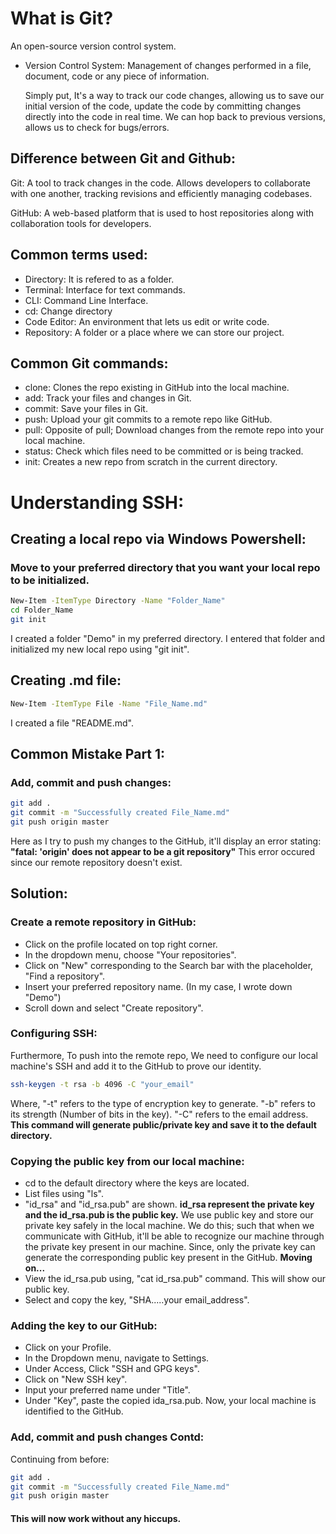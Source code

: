 # What is Git?

An open-source version control system. 
- Version Control System:
    Management of changes performed in a file, document, code or any piece of 
    information. 
    
  Simply put, It's a way to track our code changes, allowing us to save our initial
  version of the code, update the code by committing changes directly into the code in real time. We can hop back to previous versions, allows us to check for bugs/errors. 

## Difference between Git and Github:

Git: A tool to track changes in the code. Allows developers to collaborate with one another, tracking revisions and efficiently managing codebases.

GitHub: A web-based platform that is used to host repositories along with collaboration tools for developers. 

## Common terms used:

- Directory: It is refered to as a folder. 
- Terminal: Interface for text commands.
- CLI: Command Line Interface.
- cd: Change directory
- Code Editor: An environment that lets us edit or write code.
- Repository: A folder or a place where we can store our project.

## Common Git commands:

- clone: Clones the repo existing in GitHub into the local machine.
- add: Track your files and changes in Git.
- commit: Save your files in Git.
- push: Upload your git commits to a remote repo like GitHub.
- pull: Opposite of pull; Download changes from the remote repo into your local machine.
- status: Check which files need to be committed or is being tracked.
- init: Creates a new repo from scratch in the current directory.

# Understanding SSH:

## Creating a local repo via Windows Powershell:

### **Move to your preferred directory that you want your local repo to be initialized.**
```bash
New-Item -ItemType Directory -Name "Folder_Name"
cd Folder_Name 
git init
```
I created a folder "Demo" in my preferred directory. I entered that folder and initialized my new local repo using "git init".

## Creating .md file:

```bash
New-Item -ItemType File -Name "File_Name.md"
```
I created a file "README.md".

## Common Mistake Part 1:
### Add, commit and push changes:

```bash
git add . 
git commit -m "Successfully created File_Name.md"
git push origin master
```

Here as I try to push my changes to the GitHub, it'll display an error stating: 
**"fatal: 'origin' does not appear to be a git repository"**
This error occured since our remote repository doesn't exist. 

## Solution:
### Create a remote repository in GitHub:

- Click on the profile located on top right corner.
- In the dropdown menu, choose "Your repositories".
- Click on "New" corresponding to the Search bar with the placeholder, "Find a repository".
- Insert your preferred repository name. (In my case, I wrote down "Demo")
- Scroll down and select "Create repository".

### Configuring SSH:

Furthermore, To push into the remote repo, We need to configure our local machine's SSH and add it to the GitHub to prove our identity. 
```bash
ssh-keygen -t rsa -b 4096 -C "your_email"
```
Where,  "-t" refers to the type of encryption key to generate.
        "-b" refers to its strength (Number of bits in the key).
        "-C" refers to the email address.
**This command will generate public/private key and save it to the default directory.**

### Copying the public key from our local machine:

- cd to the default directory where the keys are located.
- List files using "ls".
- "id_rsa" and "id_rsa.pub" are shown.
**id_rsa represent the private key and the id_rsa.pub is the public key.**
We use public key and store our private key safely in the local machine. We do this; such that when we communicate with GitHub, it'll be able to recognize our machine through the private key present in our machine. Since, only the private key can generate the corresponding public key present in the GitHub. 
**Moving on...**
- View the id_rsa.pub using, "cat id_rsa.pub" command. This will show our public key.
- Select and copy the key, "SHA.....your email_address".

### Adding the key to our GitHub:

- Click on your Profile.
- In the Dropdown menu, navigate to Settings.
- Under Access, Click "SSH and GPG keys".
- Click on "New SSH key".
- Input your preferred name under "Title".
- Under "Key", paste the copied ida_rsa.pub. 
Now, your local machine is identified to the GitHub.

### Add, commit and push changes Contd:

Continuing from before:
```bash
git add . 
git commit -m "Successfully created File_Name.md"
git push origin master
```
#### This will now work without any hiccups. 




